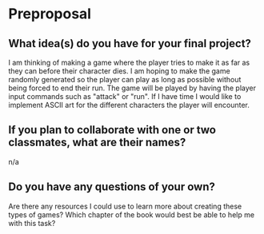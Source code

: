 # Preproposal

## What idea(s) do you have for your final project?

I am thinking of making a game where the player tries to make it as far as they can before their character dies. I am hoping to make the game randomly generated so the player can play as long as possible without being forced to end their run. The game will be played by having the player input commands such as "attack" or "run". If I have time I would like to implement ASCII art for the different characters the player will encounter. 

## If you plan to collaborate with one or two classmates, what are their names?

n/a

## Do you have any questions of your own?
Are there any resources I could use to learn more about creating these types of games?
Which chapter of the book would best be able to help me with this task?


